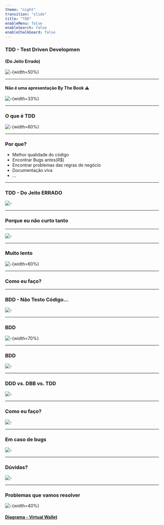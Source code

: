 ```yaml
---
theme: "night"
transition: "slide"
title: "TDD"
enableMenu: false
enableSearch: false
enableChalkboard: false
---
```


### TDD - Test Driven Developmen

#### (Do Jeito Errado)

![-](./Images/tdd-no.png){width=50%}

---

#### Não é uma apresentação By The Book ⚠️

![-](./Images/ByTheBook.png){width=33%}

---

### O que é TDD

![-](https://www.xeridia.com/wp-content/uploads/drupal-files/contenidos/blog/test-driven-development.png){width=60%}

---

### Por que?

- Melhor qualidade do código
- Encontrar Bugs antes(R$)
- Encontrar problemas das regras de negócio
- Documentação viva
- ...

---

### TDD - Do Jeito ERRADO

![-](https://compras.wiki.ufsc.br/images/3/30/Question.png)

---

### Porque eu não curto tanto

---

![-](./Images/BabySteps.png)

---

### Muito lento

![-](https://www.xeridia.com/wp-content/uploads/drupal-files/contenidos/blog/test-driven-development.png){width=60%}

---

### Como eu faço?

---

### BDD - Não Testo Código...

![-](https://miro.medium.com/max/581/1*V3CyC87v-5oj6icmWeu-fg.jpeg)

---

### BDD

![-](https://www.testmanagement.com/wp-content/uploads/2019/05/g-w-t-v2.png){width=70%}

---

### BDD

![-](./Images/BDD.svg)

---

### DDD vs. DBB vs. TDD

![-](https://miro.medium.com/max/1200/0*muEmoCLZVAkAJRAt.png)

---

### Como eu faço?

![-](./Images/transacao.png)

---

### Em caso de bugs

![-](./Images/bug.png)

---

### Dúvidas?

![-](https://media4.giphy.com/media/xT5LMMhtMAD90mU8TK/giphy.gif?cid=ecf05e47r2nhkd0ep9dgqxblhvz1hmt5citrsxgpicj73u7q&rid=giphy.gif&ct=g)

---

### Problemas que vamos resolver

![-](https://badcryptopodcast.com/wp-content/uploads/2018/08/wallet.png){width=40%}

#### [Diagrama - Virtual Wallet](https://miro.com/app/board/uXjVOJUpVm0=/)
